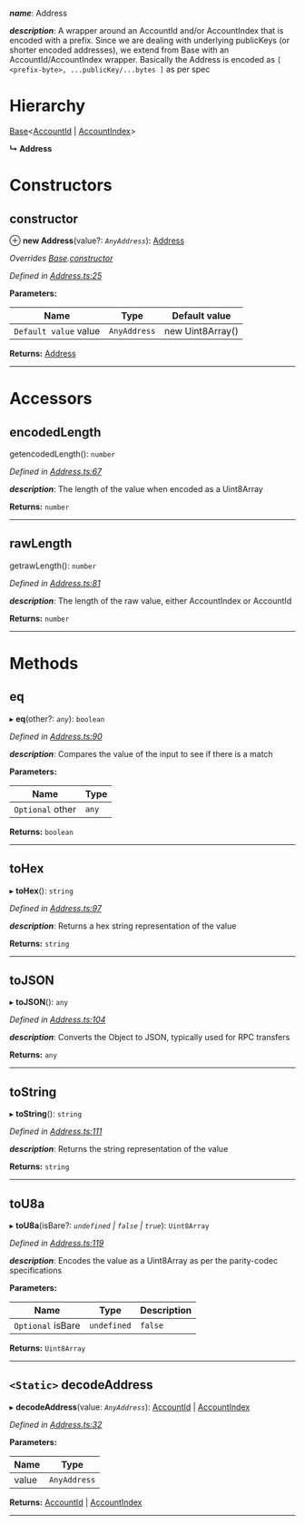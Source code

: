 

*__name__*: Address

*__description__*: A wrapper around an AccountId and/or AccountIndex that is encoded with a prefix. Since we are dealing with underlying publicKeys (or shorter encoded addresses), we extend from Base with an AccountId/AccountIndex wrapper. Basically the Address is encoded as `[ <prefix-byte>, ...publicKey/...bytes ]` as per spec

# Hierarchy

 [Base](_codec_base_.base.md)<[AccountId](_accountid_.accountid.md) | [AccountIndex](_accountindex_.accountindex.md)>

**↳ Address**

# Constructors

<a id="constructor"></a>

##  constructor

⊕ **new Address**(value?: *`AnyAddress`*): [Address](_address_.address.md)

*Overrides [Base](_codec_base_.base.md).[constructor](_codec_base_.base.md#constructor)*

*Defined in [Address.ts:25](https://github.com/polkadot-js/api/blob/b34277a/packages/types/src/Address.ts#L25)*

**Parameters:**

| Name | Type | Default value |
| ------ | ------ | ------ |
| `Default value` value | `AnyAddress` |  new Uint8Array() |

**Returns:** [Address](_address_.address.md)

___

# Accessors

<a id="encodedlength"></a>

##  encodedLength

getencodedLength(): `number`

*Defined in [Address.ts:67](https://github.com/polkadot-js/api/blob/b34277a/packages/types/src/Address.ts#L67)*

*__description__*: The length of the value when encoded as a Uint8Array

**Returns:** `number`

___
<a id="rawlength"></a>

##  rawLength

getrawLength(): `number`

*Defined in [Address.ts:81](https://github.com/polkadot-js/api/blob/b34277a/packages/types/src/Address.ts#L81)*

*__description__*: The length of the raw value, either AccountIndex or AccountId

**Returns:** `number`

___

# Methods

<a id="eq"></a>

##  eq

▸ **eq**(other?: *`any`*): `boolean`

*Defined in [Address.ts:90](https://github.com/polkadot-js/api/blob/b34277a/packages/types/src/Address.ts#L90)*

*__description__*: Compares the value of the input to see if there is a match

**Parameters:**

| Name | Type |
| ------ | ------ |
| `Optional` other | `any` |

**Returns:** `boolean`

___
<a id="tohex"></a>

##  toHex

▸ **toHex**(): `string`

*Defined in [Address.ts:97](https://github.com/polkadot-js/api/blob/b34277a/packages/types/src/Address.ts#L97)*

*__description__*: Returns a hex string representation of the value

**Returns:** `string`

___
<a id="tojson"></a>

##  toJSON

▸ **toJSON**(): `any`

*Defined in [Address.ts:104](https://github.com/polkadot-js/api/blob/b34277a/packages/types/src/Address.ts#L104)*

*__description__*: Converts the Object to JSON, typically used for RPC transfers

**Returns:** `any`

___
<a id="tostring"></a>

##  toString

▸ **toString**(): `string`

*Defined in [Address.ts:111](https://github.com/polkadot-js/api/blob/b34277a/packages/types/src/Address.ts#L111)*

*__description__*: Returns the string representation of the value

**Returns:** `string`

___
<a id="tou8a"></a>

##  toU8a

▸ **toU8a**(isBare?: *`undefined` | `false` | `true`*): `Uint8Array`

*Defined in [Address.ts:119](https://github.com/polkadot-js/api/blob/b34277a/packages/types/src/Address.ts#L119)*

*__description__*: Encodes the value as a Uint8Array as per the parity-codec specifications

**Parameters:**

| Name | Type | Description |
| ------ | ------ | ------ |
| `Optional` isBare | `undefined` | `false` | `true` |  true when the value has none of the type-specific prefixes (internal) |

**Returns:** `Uint8Array`

___
<a id="decodeaddress"></a>

## `<Static>` decodeAddress

▸ **decodeAddress**(value: *`AnyAddress`*): [AccountId](_accountid_.accountid.md) | [AccountIndex](_accountindex_.accountindex.md)

*Defined in [Address.ts:32](https://github.com/polkadot-js/api/blob/b34277a/packages/types/src/Address.ts#L32)*

**Parameters:**

| Name | Type |
| ------ | ------ |
| value | `AnyAddress` |

**Returns:** [AccountId](_accountid_.accountid.md) | [AccountIndex](_accountindex_.accountindex.md)

___

